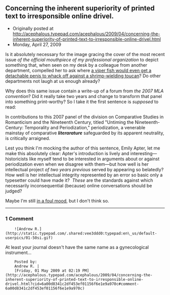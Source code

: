 ## Concerning the inherent superiority of printed text to irresponsible online drivel.

 * Originally posted at http://acephalous.typepad.com/acephalous/2009/04/concerning-the-inherent-superiority-of-printed-text-to-irresponsible-online-drivel.html
 * Monday, April 27, 2009



Is it absolutely necessary for the image gracing the cover of the most recent issue _of_ _the official mouthpiece of my professional organization_ to depict something that, when seen on my desk by a colleague from another department, compelled her to ask where [a viper fish would even get a detachable penis to whack off against a shrimp-wielding toucan](http://www.mlajournals.org/action/showLargeCover?issue=40002160)? Do other departments not laugh at us enough already?

Why does this same issue contain a write-up of a forum from _the 2007 MLA convention_? Did it really take two years and change to transform that panel into something print-worthy? So I take it the first sentence is _supposed_ to read:

In contributions to this 2007 panel of the division on Comparative Studies in Romanticism and the Nineteenth Century, titled "Untiming the Nineteenth-Century: Temporality and Periodization," periodization, a venerable mainstay of comparative _**literarature**_ safeguarded by its apparent neutrality, is critically arraigned.

Lest you think I'm mocking the author of this sentence, Emily Apter, let me make this absolutely clear: Apter's introduction is lively and interesting—historicists like myself tend to be interested in arguments about or against periodization even when we disagree with them—but how well is her intellectual project _of two years previous_ served by appearing so belatedly? How well is her intellectual integrity represented by an error so basic only a typesetter could have made it?  _These_ are the standards against which necessarily inconsequential (because) online conversations should be judged?  

Maybe I'm still [in a foul mood](http://acephalous.typepad.com/acephalous/2009/04/la-noche-oscura-del-seno-frontal.html), but I don't think so.

		

* * *

### 1 Comment 

		

                
[]()

	

		![Andrew R.](http://static.typepad.com/.shared:vee3ddd0:typepad:en\_us/default-userpics/01-50si.gif)
	

	

		

At least your journal doesn't have the same name as a gynecological instrument...

	

		Posted by:
		Andrew R. |
		[Friday, 01 May 2009 at 02:19 PM](http://acephalous.typepad.com/acephalous/2009/04/concerning-the-inherent-superiority-of-printed-text-to-irresponsible-online-drivel.html?cid=6a00d8341c2df453ef01156f6e1e9a970c#comment-6a00d8341c2df453ef01156f6e1e9a970c)

		

        